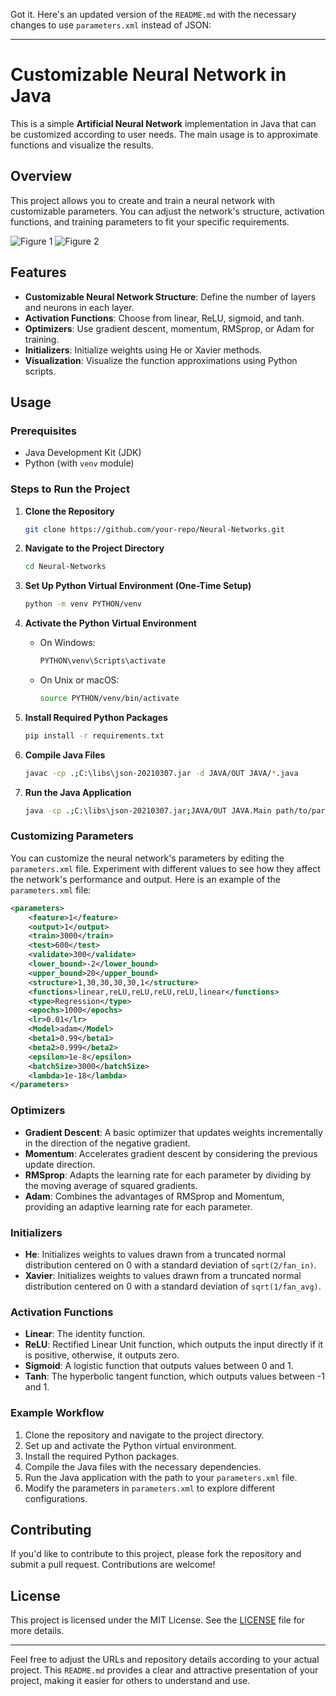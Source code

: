 Got it. Here's an updated version of the `README.md` with the necessary changes to use `parameters.xml` instead of JSON:

---

# Customizable Neural Network in Java

This is a simple **Artificial Neural Network** implementation in Java that can be customized according to user needs. The main usage is to approximate functions and visualize the results.

## Overview

This project allows you to create and train a neural network with customizable parameters. You can adjust the network's structure, activation functions, and training parameters to fit your specific requirements.

![Figure 1](https://github.com/user-attachments/assets/7c5de76f-c3b3-4dca-bf8b-8699043f54ed)
![Figure 2](https://github.com/user-attachments/assets/3066af3d-bcc4-4db1-8036-2361e457182c)

## Features

- **Customizable Neural Network Structure**: Define the number of layers and neurons in each layer.
- **Activation Functions**: Choose from linear, ReLU, sigmoid, and tanh.
- **Optimizers**: Use gradient descent, momentum, RMSprop, or Adam for training.
- **Initializers**: Initialize weights using He or Xavier methods.
- **Visualization**: Visualize the function approximations using Python scripts.

## Usage

### Prerequisites

- Java Development Kit (JDK)
- Python (with `venv` module)

### Steps to Run the Project

1. **Clone the Repository**

   ```sh
   git clone https://github.com/your-repo/Neural-Networks.git
   ```

2. **Navigate to the Project Directory**

   ```sh
   cd Neural-Networks
   ```

3. **Set Up Python Virtual Environment (One-Time Setup)**

   ```sh
   python -m venv PYTHON/venv
   ```

4. **Activate the Python Virtual Environment**

   - On Windows:

     ```sh
     PYTHON\venv\Scripts\activate
     ```

   - On Unix or macOS:

     ```sh
     source PYTHON/venv/bin/activate
     ```

5. **Install Required Python Packages**

   ```sh
   pip install -r requirements.txt
   ```

6. **Compile Java Files**

   ```sh
   javac -cp .;C:\libs\json-20210307.jar -d JAVA/OUT JAVA/*.java
   ```

7. **Run the Java Application**

   ```sh
   java -cp .;C:\libs\json-20210307.jar;JAVA/OUT JAVA.Main path/to/parameters.xml
   ```

### Customizing Parameters

You can customize the neural network's parameters by editing the `parameters.xml` file. Experiment with different values to see how they affect the network's performance and output. Here is an example of the `parameters.xml` file:

```xml
<parameters>
    <feature>1</feature>
    <output>1</output>
    <train>3000</train>
    <test>600</test>
    <validate>300</validate>
    <lower_bound>-2</lower_bound>
    <upper_bound>20</upper_bound>
    <structure>1,30,30,30,30,1</structure>
    <functions>linear,reLU,reLU,reLU,reLU,linear</functions>
    <type>Regression</type>
    <epochs>1000</epochs>
    <lr>0.01</lr>
    <Model>adam</Model>
    <beta1>0.99</beta1>
    <beta2>0.999</beta2>
    <epsilon>1e-8</epsilon>
    <batchSize>3000</batchSize>
    <lambda>1e-18</lambda>
</parameters>
```

### Optimizers

- **Gradient Descent**: A basic optimizer that updates weights incrementally in the direction of the negative gradient.
- **Momentum**: Accelerates gradient descent by considering the previous update direction.
- **RMSprop**: Adapts the learning rate for each parameter by dividing by the moving average of squared gradients.
- **Adam**: Combines the advantages of RMSprop and Momentum, providing an adaptive learning rate for each parameter.

### Initializers

- **He**: Initializes weights to values drawn from a truncated normal distribution centered on 0 with a standard deviation of `sqrt(2/fan_in)`.
- **Xavier**: Initializes weights to values drawn from a truncated normal distribution centered on 0 with a standard deviation of `sqrt(1/fan_avg)`.

### Activation Functions

- **Linear**: The identity function.
- **ReLU**: Rectified Linear Unit function, which outputs the input directly if it is positive, otherwise, it outputs zero.
- **Sigmoid**: A logistic function that outputs values between 0 and 1.
- **Tanh**: The hyperbolic tangent function, which outputs values between -1 and 1.

### Example Workflow

1. Clone the repository and navigate to the project directory.
2. Set up and activate the Python virtual environment.
3. Install the required Python packages.
4. Compile the Java files with the necessary dependencies.
5. Run the Java application with the path to your `parameters.xml` file.
6. Modify the parameters in `parameters.xml` to explore different configurations.

## Contributing

If you'd like to contribute to this project, please fork the repository and submit a pull request. Contributions are welcome!

## License

This project is licensed under the MIT License. See the [LICENSE](LICENSE) file for more details.

---

Feel free to adjust the URLs and repository details according to your actual project. This `README.md` provides a clear and attractive presentation of your project, making it easier for others to understand and use.
